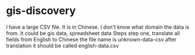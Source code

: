 # gis-discovery
I have a large CSV file. It is in Chinese. I don't know what domain the data is from.
It could be gis data, spreadsheet data
Steps
  step one, translate all fields from English to Chinese
  the file name is unknown-data-csv
  after translation it should be called english-data.csv
  

